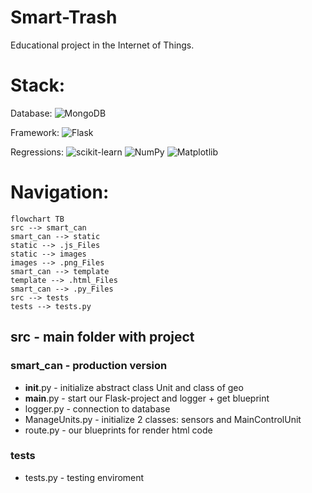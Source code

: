 # Smart-Trash
Educational project in the Internet of Things.

# Stack:
Database: ![MongoDB](https://img.shields.io/badge/MongoDB-%234ea94b.svg?style=for-the-badge&logo=mongodb&logoColor=white)

Framework: ![Flask](https://img.shields.io/badge/flask-%23000.svg?style=for-the-badge&logo=flask&logoColor=white)

Regressions: ![scikit-learn](https://img.shields.io/badge/scikit--learn-%23F7931E.svg?style=for-the-badge&logo=scikit-learn&logoColor=white) ![NumPy](https://img.shields.io/badge/numpy-%23013243.svg?style=for-the-badge&logo=numpy&logoColor=white) ![Matplotlib](https://img.shields.io/badge/Matplotlib-%23ffffff.svg?style=for-the-badge&logo=Matplotlib&logoColor=black)

# Navigation:

```mermaid
flowchart TB
src --> smart_can
smart_can --> static
static --> .js_Files
static --> images
images --> .png_Files
smart_can --> template
template --> .html_Files
smart_can --> .py_Files
src --> tests
tests --> tests.py
```

## src - main folder with project

### smart_can - production version
- __init__.py - initialize abstract class Unit and class of geo
- __main__.py - start our Flask-project and logger + get blueprint
- logger.py - connection to database
- ManageUnits.py - initialize 2 classes: sensors and MainControlUnit
- route.py - our blueprints for render html code
### tests
- tests.py - testing enviroment
